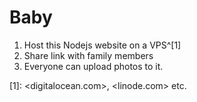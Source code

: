 # Baby

1. Host this Nodejs website on a VPS^[1]
2. Share link with family members
3. Everyone can upload photos to it.

[1]: <digitalocean.com>, <linode.com> etc.